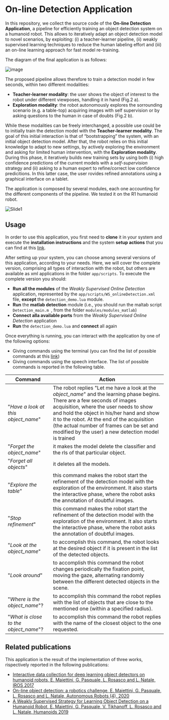 # On-line Detection Application
In this repository, we collect the source code of the **On-line Detection Application**, a pipeline for efficiently training an object detection system on a humanoid robot. This allows to iteratively adapt an object detection model to novel scenarios, by exploiting: (i) a teacher-learner pipeline, (ii) weakly supervised learning techniques to reduce the human labeling effort and (iii) an on-line learning approach for fast model re-training. 

The diagram of the final application is as follows:

![image](https://user-images.githubusercontent.com/3706242/108543828-e4678980-72e5-11eb-9c5d-10968c46e997.png)

The proposed pipeline allows therefore to train a detection model in few seconds, within two different modalities:
- **Teacher-learner modality**: the user shows the object of interest to the robot under different viewposes, handling it in hand (Fig.2 a).
- **Exploration modality**: the robot autonomously explores the sorrounding scenario (e.g. a table-top) acquiring images with self supervision or by asking questions to the human in case of doubts (Fig.2 b). 

While these modalities can be freely interchanged, a possible use could be to initially train the detection model with the **Teacher-learner modality**. The goal of this initial interaction is that of “bootstrapping” the system, with an initial object detection model. After that, the robot relies on this initial knowledge to adapt to new settings, by actively exploring the environment and asking for limited human intervention, with the **Exploration modality**. During this phase, it iteratively builds new training sets by using both (i) high confidence predictions of the current models with a _self-supervision_ strategy and (ii) asking to a human expert to refine/correct low confidence predicitions. In this latter case, the user rovides refined annotations using a graphical interface on a tablet.

The application is composed by several modules, each one accounting for the different components of the pipeline. We tested it on the R1 humanoid robot. 

![Slide1](https://user-images.githubusercontent.com/3706242/108711056-1ad71b80-7515-11eb-838d-905009ee57a6.jpg)


## Usage
In order to use this application, you first need to **clone** it in your system and execute the **installation instructions** and the system **setup actions** that you can find at this [link](https://github.com/Arya07/online-detection-demo/blob/main/INSTALL.md).

After setting up your system, you can choose among several versions of this application, according to your needs. Here, we will cover the complete version, comprising all types of interaction with the robot, but others are available as xml applications in the folder `app/scripts`. To execute the complete version you should:
- **Run all the modules** of the _Weakly Supervised Online Detection_ application, represented by the `app/scripts/WS_onlineDetection.xml` file, **except** the `detection_demo.lua` module.
- **Run** the **matlab detection** module (i.e., you should run the maltab script `Detection_main.m `, from the folder `modules/modules_matlab`)
- **Connect alla available ports** from the _Weakly Supervised Online Detection_ application
- **Run** the `detection_demo.lua` and **connect** all again

Once everything is running, you can interact with the application by one of the following options:
- Giving commands using the terminal (you can find the list of possible commands at this [link](https://github.com/Arya07/online-detection-demo/blob/main/MODULES_GUIDE.md#detection_demolua)) 
- Giving commands using the speech interface. The list of possible commands is reported in the following table.

| Command | Action | 
|-|-|
| "_Have a look at this *object_name*_" | The robot replies "Let me have a look at the *object_name*" and the learning phase begins. There are a few seconds of images acquisition, where the user needs to show and hold the object in his/her hand and show it to the robot. At the end of the acquisition (the actual number of frames can be set and modified by the user) a new detection model is trained|
|"_Forget the *object_name*_" |it makes the model delete the classifier and the rls of that particular object. |
|"_Forget all objects_" |it deletes all the models. | 
|  "_Explore the table_"| this command makes the robot start the refinement of the detection model with the exploration of the environment. It also starts the interactive phase, where the robot asks the annotation of doubtful images. |
| "_Stop refinement_" |this command makes the robot start the refinement of the detection model with the exploration of the environment. It also starts the interactive phase, where the robot asks the annotation of doubtful images. |
| "_Look at the *object_name*_" | to accomplish this command, the robot looks at the desired object if it is present in the list of the detected objects. |
|"_Look around_" | to accomplish this command the robot changes periodically the fixation point, moving the gaze, alternating randomly between the different detected objects in the scene. |
| "_Where is the *object_name*_"? | to accomplish this command the robot replies with the list of objects that are close to the mentioned one (within a specified radius). |
| "_What is close to the *object_name*_"? | to accomplish this command the robot replies with the name of the closest object to the one requested. |

## Related publications

This application is the result of the implementation of three works, rispectively reported in the following publications:
- [Interactive data collection for deep learning object detectors on humanoid robots, E. Maiettini, G. Pasquale, L. Rosasco and L. Natale, IROS 2017](https://ieeexplore.ieee.org/stamp/stamp.jsp?arnumber=8246973)
- [On-line object detection: a robotics challenge, E. Maiettini, G. Pasquale, L. Rosasco and L. Natale, Autonomous Robots (4), 2020](https://link.springer.com/article/10.1007/s10514-019-09894-9)
- [A Weakly Supervised Strategy for Learning Object Detection on a Humanoid Robot, E. Maiettini, G. Pasquale, V. Tikhanoff, L. Rosasco and L. Natale, Humanoids 2019](https://ieeexplore.ieee.org/stamp/stamp.jsp?arnumber=9035067)

